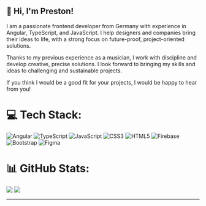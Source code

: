 ## 👋 Hi, I'm Preston!

I am a passionate frontend developer from Germany with experience in Angular, TypeScript, and JavaScript.
I help designers and companies bring their ideas to life, with a strong focus on future-proof, project-oriented solutions.

Thanks to my previous experience as a musician, I work with discipline and develop creative, precise solutions. I look forward to bringing my skills and ideas to challenging and sustainable projects.

If you think I would be a good fit for your projects, I would be happy to hear from you!


# 💻 Tech Stack:
![Angular](https://img.shields.io/badge/angular-%23DD0031.svg?style=for-the-badge&logo=angular&logoColor=white) ![TypeScript](https://img.shields.io/badge/typescript-%23007ACC.svg?style=for-the-badge&logo=typescript&logoColor=white) ![JavaScript](https://img.shields.io/badge/javascript-%23323330.svg?style=for-the-badge&logo=javascript&logoColor=%23F7DF1E) ![CSS3](https://img.shields.io/badge/css3-%231572B6.svg?style=for-the-badge&logo=css3&logoColor=white) ![HTML5](https://img.shields.io/badge/html5-%23E34F26.svg?style=for-the-badge&logo=html5&logoColor=white) ![Firebase](https://img.shields.io/badge/firebase-a08021?style=for-the-badge&logo=firebase&logoColor=ffcd34) ![Bootstrap](https://img.shields.io/badge/bootstrap-%238511FA.svg?style=for-the-badge&logo=bootstrap&logoColor=white) ![Figma](https://img.shields.io/badge/figma-%23F24E1E.svg?style=for-the-badge&logo=figma&logoColor=white)
# 📊 GitHub Stats:
![](https://github-readme-stats.vercel.app/api?username=preston-jones&theme=default_border=true&include_all_commits=false&count_private=false)
![](https://github-readme-streak-stats.herokuapp.com/?user=preston-jones&theme=default_border=true)<br/>

---
